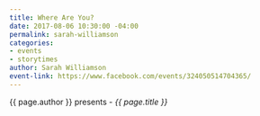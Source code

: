 ```yaml
---
title: Where Are You?
date: 2017-08-06 10:30:00 -04:00
permalink: sarah-williamson
categories:
- events
- storytimes
author: Sarah Williamson
event-link: https://www.facebook.com/events/324050514704365/
---
```


{{ page.author }} presents - *{{ page.title }}*
